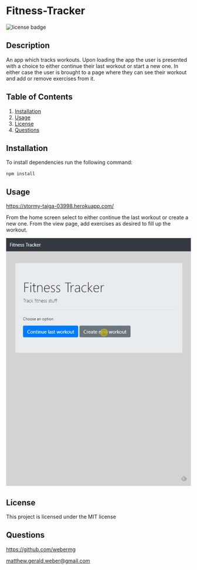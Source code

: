 # Fitness-Tracker
![license badge](https://img.shields.io/badge/license-MIT-green)

## Description

An app which tracks workouts. Upon loading the app the user is presented with a choice to either continue their last workout or start a new one. In either case the user is brought to a page where they can see their workout and add or remove exercises from it. 

## Table of Contents
1. [Installation](#Installation)
2. [Usage](#Usage)
3. [License](#License)
4. [Questions](#Questions)

## Installation
To install dependencies run the following command:
```
npm install
```

## Usage
https://stormy-taiga-03998.herokuapp.com/

From the home screen select to either continue the last workout or create a new one. From the view page, add exercises as desired to fill up the workout.

![demo](assets/fitness-demo.gif?raw=true)

## License
This project is licensed under the MIT license

## Questions
https://github.com/webermg

matthew.gerald.weber@gmail.com